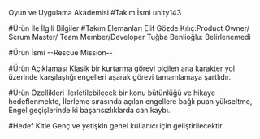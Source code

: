 Oyun ve Uygulama Akademisi
#Takım İsmi
unity143

#Ürün İle İlgili Bilgiler
#Takım Elemanları
Elif Gözde Kılıç:Product Owner/ Scrum Master/ Team Member/Developer
Tuğba Benlioğlu: Belirlenemedi

#Ürün İsmi
--Rescue Mission--

#Ürün Açıklaması
Klasik bir kurtarma görevi biçilen ana karakter yol üzerinde karşılaştığı engelleri aşarak görevi tamamlamaya şartlıdır.

#Ürün Özellikleri
İlerletilebilecek bir konu bütünlüğü ve hikaye hedeflenmekte, 
İlerleme sırasında açılan engellere bağlı puan yükseltme,
Engel geçişlerinde ki başarısızlıklarda can kaybı.

#Hedef Kitle
Genç ve yetişkin genel kullanıcı için geliştirilecektir. 

